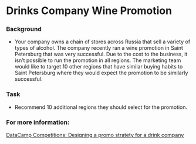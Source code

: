 # Drinks Company Wine Promotion

### Background
* Your company owns a chain of stores across Russia that sell a variety of types of alcohol. The company recently ran a wine promotion in Saint Petersburg that was very successful. Due to the cost to the business, it isn’t possible to run the promotion in all regions. The marketing team would like to target 10 other regions that have similar buying habits to Saint Petersburg where they would expect the promotion to be similarly successful.

### Task
* Recommend 10 additional regions they should select for the promotion.

### For more information:
<a href="https://app.datacamp.com/learn/competitions/russian-alcohol-promotions"> DataCamp Competitions: Designing a promo stratety for a drink company </a>
 
